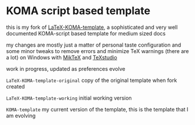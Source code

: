 # KOMA script based template

this is my fork of [LaTeX-KOMA-template](https://github.com/novoid/LaTeX-KOMA-template), a sophisticated and very well documented KOMA-script based template for medium sized docs

my changes are mostly just a matter of personal taste configuration and some minor tweaks to remove errors and minimize TeX warnings (there are a lot) on Windows with [MikTeX](https://miktex.org/) and [TeXstudio](https://www.texstudio.org/)

work in progress, updated as preferences evolve

`LaTeX-KOMA-template-original` copy of the original template when fork created

`LaTeX-KOMA-template-working` initial working version

`KOMA-template` my current version of the template, this is the template that I am evolving

